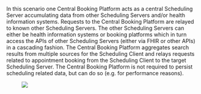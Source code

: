 In this scenario one Central Booking Platform acts as a central Scheduling Server accumulating data from other Scheduling Servers and/or health information systems. Requests to the Central Booking Platform are relayed to known other Scheduling Servers. The other Scheduling Servers can either be health information systems or booking platforms which in turn access the APIs of other Scheduling Servers (either via FHIR or other APIs) in a cascading fashion. The Central Booking Platform aggregates search results from multiple sources for the Scheduling Client and relays requests related to appointment booking from the Scheduling Client to the target Scheduling Server. The Central Booking Platform is not required to persist scheduling related data, but can do so (e.g. for performance reasons).
<figure><img src="scenarios/scheduling-platform.svg"></figure>
